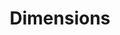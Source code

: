 ---
bigquery: https://console.cloud.google.com/bigquery?p=covid-19-dimensions-ai&page=table&d=data&t=publications
contributors: Digital Science, https://www.digital-science.com/
cost: Free for personal, non-commercial use.
description: Dimensions contains more than 100 million publications, ranging from
  articles published in scholarly journals, books and book chapters, to preprints
  and conference proceedings. All publications are contextualized with linked data
  sets, funding, publications, patents, clinical trials, and policy documents. You
  can also view associated categories, funders, institutions, and researcher profiles.
documentation: https://docs.dimensions.ai/bigquery/index.html
last_edit: 04/12/2022, 16:40:12
location: https://www.dimensions.ai/products/free/
maintained_by: Digital Science, https://www.digital-science.com/
schema_fields:
- legal_events
- associated_publication_doi
- funder_org_countries
- funding_jpy
- conditions
- book_title
- funding_eur
- repository_id
- gender
- year
- original_title
- application_number
- status
- citations
- priority_year
- journal
- date_print
- research_org_state_codes
- kind
- assignee_countries
- mesh_terms
- category_icrp_ct
- funding_chf
- publisher
- funding_nzd
- pmid
- inventor_names
- issue
- brief_title
- category_uoa
- funding_cad
- acronyms
- clinical_trial_ids
- funding_amount
- filing_status
- ipcr
- research_orgs
- category_sdg
- open_access_categories
- phase
- resulting_publication_doi
- original_assignee_orgs
- jurisdiction
- arxiv_id
- original_abstract
- cpc
- category_hra
- date_imported_gbq
- wikipedia_url
- patent_ids
- doi
- family_id
- citations_count
- funder_org
- research_org_country_names
- funder_countries
- name
- research_org_countries
- acronym
- conference
- metrics
- granted_date
- category_hrcs_hc
- date_modified
- funder_org_cities
- editors
- associated_publication_arxiv_id
- source_id
- parent_id
- mesh_headings
- registry
- supporting_grant_ids
- research_org_city_names
- foa_number
- pmcid
- category_icrp_cso
- associated_grant_ids
- category_bra
- date_normal
- research_org_cities
- granted_year
- type
- priority_date
- authors
- associated_publication_id
- title
- isbn
- funding_cny
- funder_org_state_codes
- date_inserted
- expiration_year
- associated_publication_pmid
- labels
- research_org_state_names
- family_members_ids
- grant_number
- active_years
- funding_aud
- funding_gbp
- filing_year
- end_date
- proceedings_title
- created_date
- researcher_ids
- altmetrics
- reference_ids
- abstract
- description
- expiration_date
- journal_lists
- category_hrcs_rac
- types
- repository_url
- concepts
- current_assignee_countries
- open_access_categories_v2
- organisation_details
- relationships
- pages
- resulting_publication_ids
- embargo_date
- categories
- citation_string
- original_assignee_countries
- license
- aliases
- funding_usd
- end_year
- id
- publication_date
- category_for
- date
- legal_status
- acknowledgements
- linkout
- original_assignee
- established
- address
- links
- interventions
- repository_name
- funder_org_acronyms
- external_ids
- current_assignee_orgs
- eisbn
- category_rcdc
- date_online
- book_series_title
- cited_by_ids
- family_count
- language
- email_address
- publication_year
- current_assignee
- publication_ids
- funder_orgs
- investigators
- start_year
- volume
- funding_details
- assignee_orgs
- funding_currency
- subtitles
- start_date
- filing_date
shortname: dimensions
tags:
- scholarly literature
- patents
- funding
- clinical trials
- academic profiles
terms_of_use: 'Use of both the Dimensions COVID-19 dataset and full Dimensions dataset
  are subject to the Dimensions Terms of use: https://www.dimensions.ai/policies-terms-legal '
title: Dimensions
uuid: dcff88bd-fe6b-4fdb-8159-809bf9d7bc1c
---